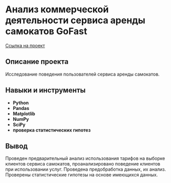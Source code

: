 # Анализ коммерческой деятельности сервиса аренды самокатов GoFast

[Ссылка на проект](https://github.com/runinred/Files/blob/main/Scooter%20rental%20business%20analysis/Scooter%20rental%20business%20analysis.ipynb)

## Описание проекта

Исследование поведения пользователей сервиса аренды самокатов.



## Навыки и инструменты

- **Python**
- **Pandas**
- **Matplotlib**
- **NumPy**
- **SciPy**
- **проверка статистических гипотез**




## Вывод

Проведен предварительный анализ использования тарифов на выборке клиентов сервиса самокатов, проанализировано поведение клиентов при использовании услуг. Проведена предобработка данных, их анализ. Проверены статистические гипотезы на основе имеющихся данных.
